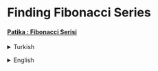 # Finding Fibonacci Series
#### [Patika : Fibonacci Serisi](https://app.patika.dev/moduller/java101/odev-fibo)
<details><summary>Turkish</summary>
<p>

# Ödev
## Java 101 - Döngüler - Fibonacci Serisi Bulma
Java döngüler ile fibonacci serisi bulan program yazın. Fibonacci serisinin eleman sayısını kullanıcıdan alın.

### Fibonacci Serisi Nedir?
Fibonacci serisi, her sayının kendinden önceki ile toplanması sonucu oluşan bir sayı dizisidir. Bu şekilde devam eden bu dizide sayılar birbirleriyle oranlandığında altın oran ortaya çıkar, yani bir sayı kendisinden önceki sayıya bölündüğünde altın orana gittikçe yaklaşan bir dizi elde edilir.

Fibonacci dizisi, 0'dan başlar ve sonsuza kadar. Her rakam, bir önceki rakamla toplanır. Elde edilen sonuç rakamın sağ tarafına yazılır. Fibonacci dizisinin ilk on sayısı şu şekildedir:

### Örnek Çıktı

    `9 Elemanlı Fibonacci Serisi : 0 1 1 2 3 5 8 13 21 34`   


</p>

</details>

<p>
</p>  

 <details><summary>English</summary>
  <p>

  </p>

<p align="center">
  <img width="600" height="300" src="https://github.com/aykutcihansevim/PatikaDev/blob/main/images/workinprogress.png?raw=true">
  <img width="600" height="300" src="https://github.com/aykutcihansevim/PatikaDev/blob/main/images/underconscontentwillbe.png?raw=true">
</p>

</details>

